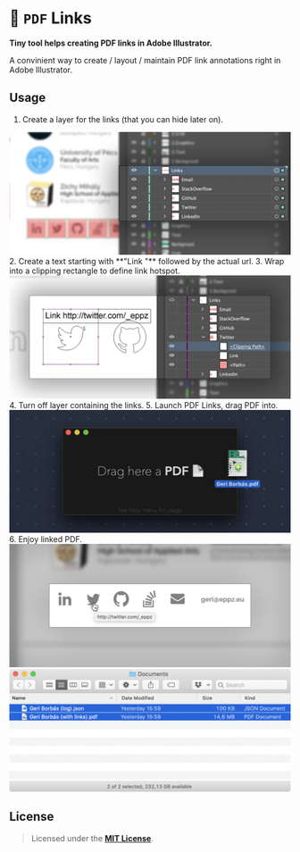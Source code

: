 # 📄 `PDF` Links

**Tiny tool helps creating PDF links in Adobe Illustrator.**

A convinient way to create / layout / maintain PDF link annotations right in Adobe Illustrator.

## Usage

1. Create a layer for the links (that you can hide later on).
<img src="Documentation/PDF_Links_1.png" width="640">
2. Create a text starting with **"Link "** followed by the actual url.
3. Wrap into a clipping rectangle to define link hotspot.
<img src="Documentation/PDF_Links_2.png" width="640">
4. Turn off layer containing the links.
5. Launch PDF Links, drag PDF into.
<img src="Documentation/PDF_Links_5.png" width="640">
6. Enjoy linked PDF.
<img src="Documentation/PDF_Links_7.png" width="640">
<img src="Documentation/PDF_Links_6.png" width="640">


## License

> Licensed under the [**MIT License**](https://en.wikipedia.org/wiki/MIT_License).

